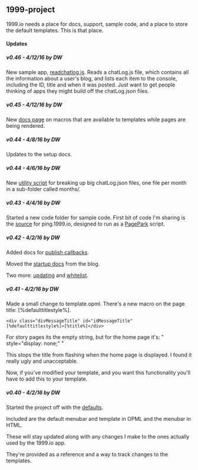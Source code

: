 ## 1999-project

  

1999.io needs a place for docs, support, sample code, and a place to store the default templates. This is that place.



#### Updates

##### v0.46 - 4/12/16 by DW

New sample app, <a href="https://github.com/scripting/1999-project/blob/master/code/readchatlog.js">readchatlog.js</a>. Reads a chatLog.js file, which contains all the information about a user's blog, and lists each item to the console, including the ID, title and when it was posted. Just want to get people thinking of apps they might build off the chatLog.json files. 

##### v0.45 - 4/12/16 by DW

New <a href="https://github.com/scripting/1999-project/blob/master/docs/macros.md">docs page</a> on macros that are available to templates while pages are being rendered.

##### v0.44 - 4/8/16 by DW

Updates to the setup docs.

##### v0.44 - 4/6/16 by DW

New <a href="https://github.com/scripting/1999-project/blob/master/code/breakupchatlog.js">utility script</a> for breaking up big chatLog.json files, one file per month in a sub-folder called months/.

##### v0.43 - 4/4/16 by DW

Started a new code folder for sample code. First bit of code I'm sharing is the <a href="https://github.com/scripting/1999-project/blob/master/code/pingserver.js">source</a> for ping.1999.io, designed to run as a <a href="http://pagepark.io/">PagePark</a> script. 

##### v0.42 - 4/2/16 by DW

Added docs for <a href="https://github.com/scripting/1999-project/blob/master/docs/callbacks.md">publish callbacks</a>.

Moved the <a href="https://github.com/scripting/1999-project/blob/master/docs/setup.md">startup docs</a> from the blog.

Two more: <a href="https://github.com/scripting/1999-project/blob/master/docs/updating.md">updating</a> and <a href="https://github.com/scripting/1999-project/blob/master/docs/whitelist.md">whitelist</a>.

##### v0.41 - 4/2/16 by DW

Made a small change to template.opml. There's a new macro on the page title: [%defaulttitlestyle%].

<code>&lt;div class="divMessageTitle" id="idMessageTitle" [%defaulttitlestyle%]>[%title%]&lt;/div></code>

For story pages its the empty string, but for the home page it's: " style=\"display: none;\" "

This stops the title from flashing when the home page is displayed. I found it really ugly and unacceptable.

Now, if you've modified your template, and you want this functionality you'll have to add this to your template. 

##### v0.40 - 4/2/16 by DW

Started the project off with the <a href="https://github.com/scripting/1999-project/tree/master/defaults">defaults</a>. 

Included are the default menubar and template in OPML and the menubar in HTML.

These will stay updated along with any changes I make to the ones actually used by the 1999.io app.

They're provided as a reference and a way to track changes to the templates. 

